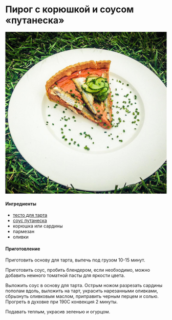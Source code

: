 ﻿---
image: ../pics/tart-puttaneska.jpg
---
# Пирог с корюшкой и соусом «путанеска»

![Пирог с корюшкой и соусом «путанеска»](../pics/tart-puttaneska.jpg)

#### Ингредиенты

* [тесто для тарта](https://mars9n9.github.io/%D0%92%D1%8B%D0%BF%D0%B5%D1%87%D0%BA%D0%B0/%D0%9A%D0%B8%D1%88-%D0%BB%D0%BE%D1%80%D0%B5%D0%BD/ix.html)
* [соус путанеска](https://mars9n9.github.io/%D0%9F%D0%B0%D1%81%D1%82%D0%B0%20%D0%B8%20%D1%80%D0%B8%D0%B7%D0%BE%D1%82%D1%82%D0%BE/%D0%9F%D0%B0%D1%81%D1%82%D0%B0/spaghetti-puttanesca.html)
* корюшка или сардины
* пармезан
* оливки

#### Приготовление

Приготовить основу для тарта, выпечь под грузом 10-15 минут.

Приготовить соус, пробить блендером, если необходимо, можно добавить немного томатной пасты для яркости цвета.

Выложить соус в основу для тарта. Острым ножом разрезать сардины пополам вдоль, выложить на тарт, украсить нарезанными оливками, сбрызнуть оливковым маслом, приправить черным перцем и солью. Прогреть в духовке при 190С конвекция 2 минуты.

Подавать теплым, украсив зеленью и огурцом.